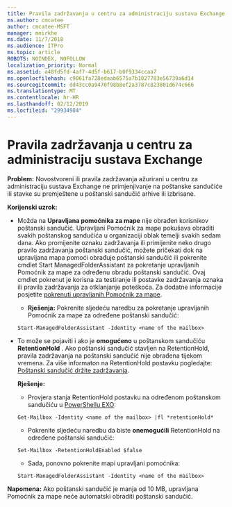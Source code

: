 ```yaml
---
title: Pravila zadržavanja u centru za administraciju sustava Exchange ne radi
ms.author: cmcatee
author: cmcatee-MSFT
manager: mnirkhe
ms.date: 11/7/2018
ms.audience: ITPro
ms.topic: article
ROBOTS: NOINDEX, NOFOLLOW
localization_priority: Normal
ms.assetid: a48fd5fd-4af7-4d5f-b617-b0f9334ccaa7
ms.openlocfilehash: c9061fa728edaab6575a7b1027783e56739a6d14
ms.sourcegitcommit: dd43cc0a9470f98b8ef2a3787c823801d674c666
ms.translationtype: MT
ms.contentlocale: hr-HR
ms.lasthandoff: 02/12/2019
ms.locfileid: "29934984"
---
```

# <a name="retention-policies-in-exchange-admin-center"></a>Pravila zadržavanja u centru za administraciju sustava Exchange

 **Problem:** Novostvoreni ili pravila zadržavanja ažurirani u centru za administraciju sustava Exchange ne primjenjivanje na poštanske sandučiće ili stavke su premještene u poštanski sandučić arhive ili izbrisane. 
  
 **Korijenski uzrok:**
  
- Možda na **Upravljana pomoćnika za mape** nije obrađen korisnikov poštanski sandučić. Upravljani Pomoćnik za mape pokušava obraditi svakih poštanskog sandučića u organizaciji oblak temelji svakih sedam dana. Ako promijenite oznaku zadržavanja ili primijenite neko drugo pravilo zadržavanja poštanski sandučić, možete pričekati dok na upravljana mapa pomoći obrađuje poštanski sandučić ili pokrenite cmdlet Start ManagedFolderAssistant za pokretanje upravljanih Pomoćnik za mape za određenu obradu poštanski sandučić. Ovaj cmdlet pokrenut je korisna za testiranje ili postavke zadržavanja oznaka ili pravila zadržavanja za otklanjanje poteškoća. Za dodatne informacije posjetite [pokrenuti upravljanih Pomoćnik za mape](https://msdn.microsoft.com/library/gg271153%28v=exchsrvcs.149%29.aspx#managedfolderassist).
    
  - **Rješenja:** Pokrenite sljedeću naredbu za pokretanje upravljanih Pomoćnik za mape za određene poštanski sandučić: 
    
  ```
  Start-ManagedFolderAssistant -Identity <name of the mailbox>
  ```

- To može se pojaviti i ako je **omogućeno** u poštanskom sandučiću **RetentionHold** . Ako poštanski sandučić stavljen na RetentionHold, pravila zadržavanja na poštanski sandučić nije obrađena tijekom vremena. Za više informaton na RetentionHold postavku pogledajte: [Poštanski sandučić držite zadržavanja](https://docs.microsoft.com/exchange/security-and-compliance/messaging-records-management/mailbox-retention-hold).
    
    **Rješenje:**
    
  - Provjera stanja RetentionHold postavku na određenom poštanskom sandučiću u [PowerShellu EXO](https://docs.microsoft.com/powershell/exchange/exchange-online/connect-to-exchange-online-powershell/connect-to-exchange-online-powershell?view=exchange-ps):
    
  ```
  Get-Mailbox -Identity <name of the mailbox> |fl *retentionHold*
  ```

  - Pokrenite sljedeću naredbu da biste **onemogućili** RetentionHold na određene poštanski sandučić: 
    
  ```
  Set-Mailbox -RetentionHoldEnabled $false
  ```

  - Sada, ponovno pokrenite mapi upravljani pomoćnika:
    
  ```
  Start-ManagedFolderAssistant -Identity <name of the mailbox>
  ```

 **Napomena:** Ako poštanski sandučić je manja od 10 MB, upravljana Pomoćnik za mape neće automatski obraditi poštanski sandučić. 
  

